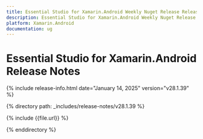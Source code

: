 ```yaml
---
title: Essential Studio for Xamarin.Android Weekly Nuget Release Release Notes  
description: Essential Studio for Xamarin.Android Weekly Nuget Release Release Notes  
platform: Xamarin.Android
documentation: ug
---
```


# Essential Studio for Xamarin.Android  Release Notes  

{% include release-info.html date="January 14, 2025"  version="v28.1.39" %} 

{% directory path: _includes/release-notes/v28.1.39 %}

{% include {{file.url}} %}

{% enddirectory %}
